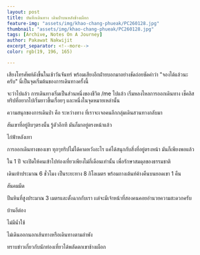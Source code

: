 ```yaml
---
layout: post
title: บันทึกเดินทาง เดินป่าบนหลังช้างเผือก
feature-img: "assets/img/khao-chang-phueak/PC260128.jpg"
thumbnail: "assets/img/khao-chang-phueak/PC260128.jpg"
tags: [Archive, Notes On A Journey]
author: Pakawat Nakwijit
excerpt_separator: <!--more-->
color: rgb(19, 196, 165)

---
```


เสียงโทรศัพท์ดังขึ้นในเช้าวันจันทร์ พร้อมเสียงอีกฝ่ายบอกมาอย่างชัดถ่อยชัดคำว่า "จองได้แล้วนะครับ" นี่เป็นจุดเริ่มต้นของการเดินทางครั้งนี้

จะว่าไปแล้ว การเดินทางเริ่มเป็นส่วนหนึ่งของชีวิต /me ไปแล้ว เริ่มหลงไหลการออกเดินทาง เช็คลิสทริปที่อยากไปเริ่มยาวขึ้นเรื่อยๆ และหนึ่งในจุดหมายเหล่านั้น

ความสนุกของการเดินป่า คือ ระหว่างทาง ที่เราจะเจอคนอีกกลุ่มเดินสวนทางกลับมา

สันเขาที่อยู่ลิบๆตรงนั้น รู้ตัวอีกที มันก็มาอยู่ตรงหน้าแล้ว

ไก่ฟ้าหลังเทา

การออกเดินทางของเขา ทุกๆทริปไม่ได้คาดหวังอะไร แค่ได้สนุกกับสิ่งที่อยู่ตรงหน้า มันก็เพียงพอแล้ว

ใน 1 ปี จะเปิดให้คนเข้าไปท่องเที่ยวเพียงไม่กี่เดือนเท่านั้น เพื่อรักษาสมดุลของธรรมชาติ

เดินเท้าประมาณ 6 ชั่วโมง เป็นระยะทาง 8 กิโลเมตร พร้อมกางเต้นท์ค้างคืนบนยอดเขา 1 คืน

สันคมมีด

ปีนหินที่สูงประมาณ 3 เมตรและตั้งฉากกับเรา เเต่จะมีเจ้าหน้าที่สองคนคอยอำนวยความสะดวกครับ

บ้านอีต่อง

ไม่มีน้ำใช้

ไม่เดินออกนอกเส้นทางหรือเดินทางตามลำพัง

ทราบข่าวเกี่ยวกับนักท่องเที่ยวได้พลัดตกเขาช้างเผือก